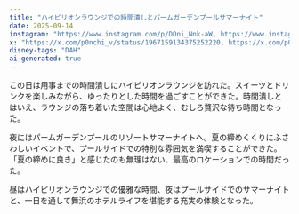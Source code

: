 ```yaml
---
title: "ハイピリオンラウンジでの時間潰しとパームガーデンプールサマーナイト"
date: 2025-09-14
instagram: "https://www.instagram.com/p/DOni_Nnk-aW, https://www.instagram.com/p/DOqc82Rkzd3, https://www.instagram.com/p/DOqx9hCEz16"
x: "https://x.com/p0nchi_v/status/1967159134375252220, https://x.com/p0nchi_v/status/1967203334135353456"
disney-tags: "DAH"
ai-generated: true
---
```


この日は用事までの時間潰しにハイピリオンラウンジを訪れた。スイーツとドリンクを楽しみながら、ゆったりとした時間を過ごすことができた。時間潰しとはいえ、ラウンジの落ち着いた空間は心地よく、むしろ贅沢な待ち時間となった。

夜にはパームガーデンプールのリゾートサマーナイトへ。夏の締めくくりにふさわしいイベントで、プールサイドでの特別な雰囲気を満喫することができた。「夏の締めに良き」と感じたのも無理はない、最高のロケーションでの時間だった。

昼はハイピリオンラウンジでの優雅な時間、夜はプールサイドでのサマーナイトと、一日を通して舞浜のホテルライフを堪能する充実の体験となった。
